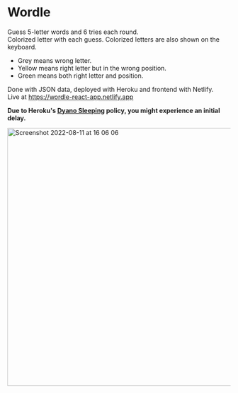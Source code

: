 # Wordle
Guess 5-letter words and 6 tries each round.      
Colorized letter with each guess. Colorized letters are also shown on the keyboard. 

- Grey means wrong letter.
- Yellow means right letter but in the wrong position.
- Green means both right letter and position.

Done with JSON data, deployed with Heroku and frontend with Netlify.    
Live at https://wordle-react-app.netlify.app

__Due to Heroku's [Dyano Sleeping](https://devcenter.heroku.com/articles/free-dyno-hours#dyno-sleeping) policy, you might experience an initial delay.__


<img width="584" alt="Screenshot 2022-08-11 at 16 06 06" src="https://user-images.githubusercontent.com/52753698/184156972-0a9f05af-762c-4ca2-aa52-36ca8a4770a0.png">
